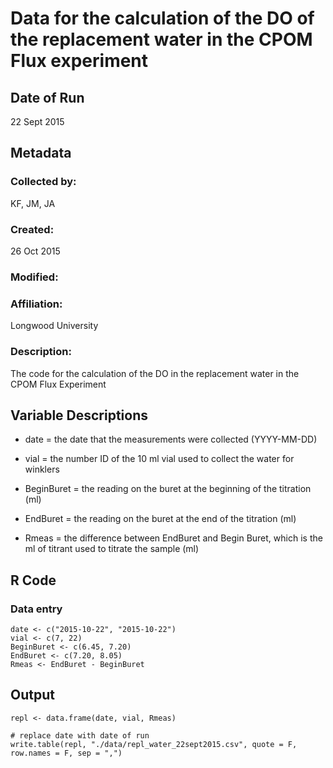 # Data for the calculation of the DO of the replacement water in the CPOM Flux experiment

## Date of Run 

22 Sept 2015

## Metadata

### Collected by:

KF, JM, JA

### Created: 

26 Oct 2015

### Modified:

### Affiliation:

Longwood University

### Description: 

The code for the calculation of the DO in the replacement water in the CPOM Flux Experiment

## Variable Descriptions

* date = the date that the measurements were collected (YYYY-MM-DD)

* vial = the number ID of the 10 ml vial used to collect the water for winklers

* BeginBuret = the reading on the buret at the beginning of the titration (ml)

* EndBuret = the reading on the buret at the end of the titration (ml)

* Rmeas = the difference between EndBuret and Begin Buret, which is the ml of titrant used to titrate the sample (ml)

## R Code

### Data entry

    date <- c("2015-10-22", "2015-10-22")
    vial <- c(7, 22) 
    BeginBuret <- c(6.45, 7.20)
    EndBuret <- c(7.20, 8.05)
    Rmeas <- EndBuret - BeginBuret


## Output

    repl <- data.frame(date, vial, Rmeas)

    # replace date with date of run
    write.table(repl, "./data/repl_water_22sept2015.csv", quote = F, row.names = F, sep = ",")


